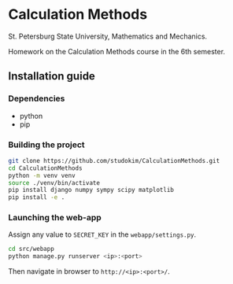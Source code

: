 # Calculation Methods

St. Petersburg State University, Mathematics and Mechanics.

Homework on the Calculation Methods course in the 6th semester.

## Installation guide

### Dependencies

- python
- pip

### Building the project

```bash
git clone https://github.com/studokim/CalculationMethods.git
cd CalculationMethods
python -m venv venv
source ./venv/bin/activate
pip install django numpy sympy scipy matplotlib
pip install -e .
```

### Launching the web-app

Assign any value to `SECRET_KEY` in the `webapp/settings.py`.

```bash
cd src/webapp
python manage.py runserver <ip>:<port>
```

Then navigate in browser to `http://<ip>:<port>/`.
